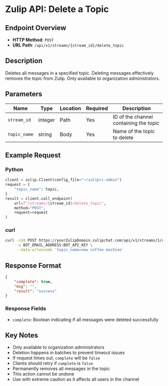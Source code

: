 # Zulip API: Delete a Topic

## Endpoint Overview
- **HTTP Method**: `POST`
- **URL Path**: `/api/v1/streams/{stream_id}/delete_topic`

## Description
Deletes all messages in a specified topic. Deleting messages effectively removes the topic from Zulip. Only available to organization administrators.

## Parameters
| Name | Type | Location | Required | Description |
|------|------|----------|----------|-------------|
| `stream_id` | integer | Path | Yes | ID of the channel containing the topic |
| `topic_name` | string | Body | Yes | Name of the topic to delete |

## Example Request

### Python
```python
client = zulip.Client(config_file="~/zuliprc-admin")
request = {
    "topic_name": topic,
}
result = client.call_endpoint(
    url=f"/streams/{stream_id}/delete_topic", 
    method="POST", 
    request=request
)
```

### curl
```bash
curl -sSX POST https://yourZulipDomain.zulipchat.com/api/v1/streams/1/delete_topic \
     -u BOT_EMAIL_ADDRESS:BOT_API_KEY \
     --data-urlencode 'topic_name=new coffee machine'
```

## Response Format
```json
{
    "complete": true,
    "msg": "",
    "result": "success"
}
```

### Response Fields
- `complete`: Boolean indicating if all messages were deleted successfully

## Key Notes
- Only available to organization administrators
- Deletion happens in batches to prevent timeout issues
- If request times out, `complete` will be `false`
- Clients should retry if `complete` is `false`
- Permanently removes all messages in the topic
- This action cannot be undone
- Use with extreme caution as it affects all users in the channel